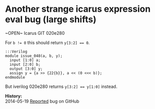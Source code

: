 
Another strange icarus expression eval bug (large shifts)
=========================================================

~OPEN~ Icarus GIT 020e280

For `b != 0` this should return `y[3:2] == 0`.

    :::Verilog
    module issue_048(a, b, y);
      input [1:0] a;
      input [2:0] b;
      output [3:0] y;
      assign y = {a >> {22{b}}, a << (0 <<< b)};
    endmodule

But iverilog 020e280 returns `y[3:2] == y[1:0]` instead.

**History:**  
2014-05-19 [Reported](https://github.com/steveicarus/iverilog/issues/22) bug on GitHub  
